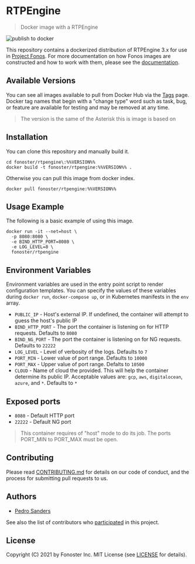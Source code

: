 # RTPEngine

> Docker image with a RTPEngine

![publish to docker](https://github.com/fonoster/rtpengine/workflows/publish%20to%20docker%20hub/badge.svg)

This repository contains a dockerized distribution of RTPEngine 3.x for use in [Project Fonos](https://github.com/fonoster/fonos). For more documentation on how Fonos images are constructed and how to work with them, please see the [documentation](https://github.com/fonoster/fonos).

## Available Versions

You can see all images available to pull from Docker Hub via the [Tags](https://hub.docker.com/repository/docker/fonoster/rtpengine/tags?page=1) page. Docker tag names that begin with a "change type" word such as task, bug, or feature are available for testing and may be removed at any time.

> The version is the same of the Asterisk this is image is based on

## Installation

You can clone this repository and manually build it.

```
cd fonoster/rtpengine\:%%VERSION%%
docker build -t fonoster/rtpengine:%%VERSION%% .
```

Otherwise you can pull this image from docker index.

```
docker pull fonoster/rtpengine:%%VERSION%%
```

## Usage Example

The following is a basic example of using this image.

```
docker run -it --net=host \
  -p 8080:8080 \
  -e BIND_HTTP_PORT=8080 \
  -e LOG_LEVEL=8 \
  fonoster/rtpengine
```

## Environment Variables

Environment variables are used in the entry point script to render configuration templates. You can specify the values of these variables during `docker run`, `docker-compose up`, or in Kubernetes manifests in the `env` array.

- `PUBLIC_IP` - Host's external IP. If undefined, the container will attempt to guess the host's public IP
- `BIND_HTTP_PORT` - The port the container is listening on for HTTP requests. Defaults to `8080`
- `BIND_NG_PORT` - The port the container is listening on for NG requests. Defaults to `22222`
- `LOG_LEVEL` - Level of verbosity of the logs. Defaults to `7`
- `PORT_MIN` - Lower value of port range. Defaults to `10000`
- `PORT_MAX` - Upper value of port range. Defalts to `10500`
- `CLOUD` - Name of cloud the provided. This will help the container determine its public IP. Acceptable values are: `gcp`, `aws`, `digitalocean`, `azure`, and `*`. Defaults to `*`

## Exposed ports

- `8080` - Default HTTP port
- `22222` - Default NG port

> This container requires of "host" mode to do its job. The ports PORT_MIN to PORT_MAX must be open.

## Contributing

Please read [CONTRIBUTING.md](https://github.com/fonoster/fonos/blob/main/CONTRIBUTING.md) for details on our code of conduct, and the process for submitting pull requests to us.

## Authors

- [Pedro Sanders](https://github.com/psanders)

See also the list of contributors who [participated](https://github.com/fonoster/rtpengine/contributors) in this project.

## License

Copyright (C) 2021 by Fonoster Inc. MIT License (see [LICENSE](https://github.com/fonoster/fonos/blob/main/LICENSE) for details).
